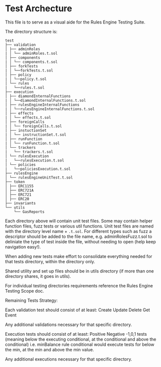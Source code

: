# Test Archecture 

This file is to serve as a visual aide for the Rules Engine Testing Suite.  


The directory structure is: 
```
test 
├── validation
│ ├── adminRoles
| │ └── adminRoles.t.sol
│ ├── components
| │ └── components.t.sol 
│ ├── forkTests 
| │ └──forkTests.t.sol
│ ├── policy 
| │ └──policy.t.sol
│ └── rules
|   └──rules.t.sol
├── execution 
│ ├── diamondInternalFunctions
| │ └──diamondInternalFunctions.t.sol 
│ ├── rulesEngineInternalFunctions
| │ └──rulesEngineInternalFunctions.t.sol 
│ ├── effects
| │ └── effects.t.sol
│ ├── foreignCalls
| │ └── foreignCalls.t.sol 
│ ├── instuctionSet
| │ └── instructionSet.t.sol 
│ ├── runFunction
| │ └── runFunction.t.sol
│ └── trackers 
|   └── trackers.t.sol 
│ └── rulesExecution
|   └──rulesExecution.t.sol
│ └── policies
|   └──policiesExecution.t.sol
├── rulesEngine
│ └── rulesEngineUnitTest.t.sol
├── token
│ ├── ERC1155
│ ├── ERC721A
│ ├── ERC721
│ ├── ERC20
├── invariants 
└── utils
    └── GasReports 

```
Each directory above will contain unit test files. Some may contain helper function files, fuzz tests or various util functions. Unit test files are named with the directory level name + `.t.sol`. For different types such as fuzz a descriptor should be added to the file name, e.g. adminRolesFuzz.t.sol to deliniate the type of test inside the file, without needing to open (help keep navigation easy!). 

When adding new tests make effort to consolidate everything needed for that tests directory, within the directory only. 

Shared utility and set up files should be in utils directory (if more than one directory shares, it goes in utils). 

For individual testing directories requirements reference the Rules Engine Testing Scope doc. 




Remaining Tests Strategy: 

Each validation test should consist of at least: 
Create 
Update 
Delete 
Get 
Event 

Any additional validations necessary for that specific directory. 

Execution tests should consist of at least: 
Positive 
Negative 
-1,0,1 tests (meaning below the executing conditional, at the conditional and above the conditional)
        i.e. minBalance rule conditional would execute tests for below the min, at the min and above the min value. 

Any additional executions necessary for that specific directory.
